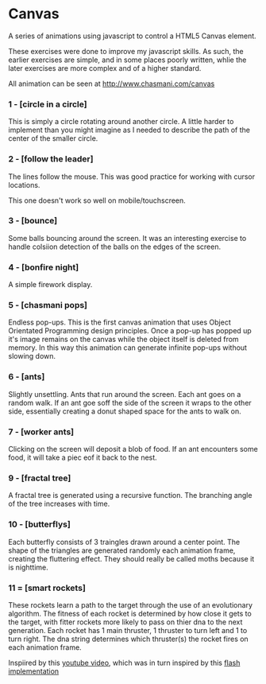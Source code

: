# Canvas

A series of animations using javascript to control a HTML5 Canvas element. 

These exercises were done to improve my javascript skills. As such, the earlier exercises are simple, and in some places poorly written, whlie the later exercises are more complex and of a higher standard.  

All animation can be seen at http://www.chasmani.com/canvas


### 1 - [circle in a circle]

This is simply a circle rotating around another circle. A little harder to implement than you might imagine as I needed to describe the path of the center of the smaller circle. 

### 2 - [follow the leader]

The lines follow the mouse. This was good practice for working with cursor locations.

This one doesn't work so well on mobile/touchscreen.

### 3 - [bounce]

Some balls bouncing around the screen. It was an interesting exercise to handle colsiion detection of the balls on the edges of the screen.

### 4 - [bonfire night]

A simple firework display. 

### 5 - [chasmani pops]

Endless pop-ups. This is the first canvas animation that uses Object Orientated Programming design principles. Once a pop-up has popped up it's image remains on the canvas while the object itself is deleted from memory. In this way this animation can generate infinite pop-ups without slowing down. 

### 6 - [ants]

Slightly unsettling. Ants that run around the screen. Each ant goes on a random walk. If an ant goe soff the side of the screen it wraps to the other side, essentially creating a donut shaped space for the ants to walk on.

### 7 - [worker ants]

Clicking on the screen will deposit a blob of food. If an ant encounters some food, it will take a piec eof it back to the nest.

### 9 - [fractal tree] 

A fractal tree is generated using a recursive function. The branching angle of the tree increases with time. 

### 10 - [butterflys]

Each butterfly consists of 3 traingles drawn around a center point. The shape of the triangles are generated randomly each animation frame, creating the fluttering effect. They should really be called moths because it is nighttime.

### 11 = [smart rockets]

These rockets learn a path to the target through the use of an evolutionary algorithm. The fitness of each rocket is determined by how close it gets to the target, with fitter rockets more likely to pass on thier dna to the next generation. Each rocket has 1 main thruster, 1 thruster to turn left and 1 to turn right. The dna string determines which thruster(s) the rocket fires on each animation frame.  

Inspiired by this [youtube video](https://www.youtube.com/watch?v=bGz7mv2vD6g), which was in turn inspired by this [flash implementation](http://www.blprnt.com/smartrockets/) 